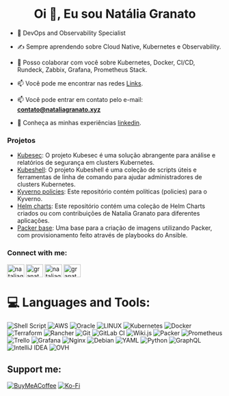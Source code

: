 <h1 align="center">Oi 👋, Eu sou Natália Granato</h1>


- 🔭 DevOps and Observability Specialist
- ✍️ Sempre aprendendo sobre Cloud Native, Kubernetes e Observability.
- 💬 Posso colaborar com você sobre Kubernetes, Docker, CI/CD, Rundeck, Zabbix, Grafana, Prometheus Stack.
- 📫 Você pode me encontrar nas redes [Links](https://linktr.ee/nataliagranato).


- 📫 Você pode entrar em contato pelo e-mail: **contato@nataliagranato.xyz**

- 📄 Conheça as minhas experiências [linkedin](https://www.linkedin.com/in/nataliagranato).

### Projetos
<!-- PROJETOS-REPO-LIST:START -->
- [Kubesec](https://github.com/Tech-Preta/kubesec): O projeto Kubesec é uma solução abrangente para análise e relatórios de segurança em clusters Kubernetes.
- [Kubeshell](https://github.com/Tech-Preta/kubeshell): O projeto Kubeshell é uma coleção de scripts úteis e ferramentas de linha de comando para ajudar administradores de clusters Kubernetes.
- [Kyverno policies](https://github.com/Tech-Preta/kyverno-policies): Este repositório contém políticas (policies) para o Kyverno.
- [Helm charts](https://github.com/Tech-Preta/charts): Este repositório contém uma coleção de Helm Charts criados ou com contribuições de Natalia Granato para diferentes aplicações.
- [Packer base](https://github.com/Tech-Preta/packer_base): Uma base para a criação de imagens utilizando Packer, com provisionamento feito através de playbooks do Ansible.

<!-- PROJETOS-REPO-LIST::END -->

<h3 align="left">Connect with me:</h3>
<p align="left">
<a href="https://dev.to/nataliagranato" target="blank"><img align="center" src="https://raw.githubusercontent.com/rahuldkjain/github-profile-readme-generator/master/src/images/icons/Social/devto.svg" alt="nataliagranato" height="30" width="40" /></a>
<a href="https://twitter.com/granatowp" target="blank"><img align="center" src="https://raw.githubusercontent.com/rahuldkjain/github-profile-readme-generator/master/src/images/icons/Social/twitter.svg" alt="granatowp" height="30" width="40" /></a>
<a href="https://linkedin.com/in/nataliagranato" target="blank"><img align="center" src="https://raw.githubusercontent.com/rahuldkjain/github-profile-readme-generator/master/src/images/icons/Social/linked-in-alt.svg" alt="nataliagranato" height="30" width="40" /></a>
<a href="https://instagram.com/granatowp" target="blank"><img align="center" src="https://raw.githubusercontent.com/rahuldkjain/github-profile-readme-generator/master/src/images/icons/Social/instagram.svg" alt="granatowp" height="30" width="40" /></a>
</p>

# 💻 Languages and Tools:
![Shell Script](https://img.shields.io/badge/shell_script-%23121011.svg?style=for-the-badge&logo=gnu-bash&logoColor=white) ![AWS](https://img.shields.io/badge/AWS-%23FF9900.svg?style=for-the-badge&logo=amazon-aws&logoColor=white) ![Oracle](https://img.shields.io/badge/Oracle-F80000?style=for-the-badge&logo=oracle&logoColor=white) ![LINUX](https://img.shields.io/badge/Linux-FCC624?style=for-the-badge&logo=linux&logoColor=black) ![Kubernetes](https://img.shields.io/badge/kubernetes-%23326ce5.svg?style=for-the-badge&logo=kubernetes&logoColor=white) ![Docker](https://img.shields.io/badge/docker-%230db7ed.svg?style=for-the-badge&logo=docker&logoColor=white) ![Terraform](https://img.shields.io/badge/terraform-%235835CC.svg?style=for-the-badge&logo=terraform&logoColor=white) ![Rancher](https://img.shields.io/badge/rancher-%230075A8.svg?style=for-the-badge&logo=rancher&logoColor=white) ![Git](https://img.shields.io/badge/git-%23F05033.svg?style=for-the-badge&logo=git&logoColor=white) ![GitLab CI](https://img.shields.io/badge/gitlab%20ci-%23181717.svg?style=for-the-badge&logo=gitlab&logoColor=white) ![Wiki.js](https://img.shields.io/badge/wiki.js-%231976D2.svg?style=for-the-badge&logo=wikidotjs&logoColor=white) ![Packer](https://img.shields.io/badge/packer-%23E7EEF0.svg?style=for-the-badge&logo=packer&logoColor=%2302A8EF) ![Prometheus](https://img.shields.io/badge/Prometheus-E6522C?style=for-the-badge&logo=Prometheus&logoColor=white) ![Trello](https://img.shields.io/badge/Trello-%23026AA7.svg?style=for-the-badge&logo=Trello&logoColor=white) ![Grafana](https://img.shields.io/badge/grafana-%23F46800.svg?style=for-the-badge&logo=grafana&logoColor=white) ![Nginx](https://img.shields.io/badge/nginx-%23009639.svg?style=for-the-badge&logo=nginx&logoColor=white) ![Debian](https://img.shields.io/badge/Debian-D70A53?style=for-the-badge&logo=debian&logoColor=white) ![YAML](https://img.shields.io/badge/yaml-%23ffffff.svg?style=for-the-badge&logo=yaml&logoColor=151515) ![Python](https://img.shields.io/badge/python-3670A0?style=for-the-badge&logo=python&logoColor=ffdd54) ![GraphQL](https://img.shields.io/badge/-GraphQL-E10098?style=for-the-badge&logo=graphql&logoColor=white) ![IntelliJ IDEA](https://img.shields.io/badge/IntelliJIDEA-000000.svg?style=for-the-badge&logo=intellij-idea&logoColor=white) ![OVH](https://img.shields.io/badge/ovh-%23123F6D.svg?style=for-the-badge&logo=ovh&logoColor=#123F6D) 


<h2>Support me:</h2>

  [![BuyMeACoffee](https://img.shields.io/badge/Buy%20Me%20a%20Coffee-ffdd00?style=for-the-badge&logo=buy-me-a-coffee&logoColor=black)](https://buymeacoffee.com/nataliagranato) [![Ko-Fi](https://img.shields.io/badge/Ko--fi-F16061?style=for-the-badge&logo=ko-fi&logoColor=white)](https://ko-fi.com/nataliagranato) 
